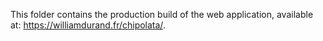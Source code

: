 This folder contains the production build of the web application, available at:
https://williamdurand.fr/chipolata/.
